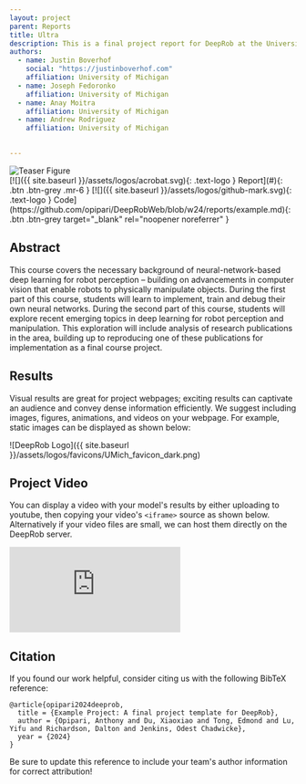 ```yaml
---
layout: project
parent: Reports
title: Ultra
description: This is a final project report for DeepRob at the University of Michigan.
authors:
  - name: Justin Boverhof
    social: "https://justinboverhof.com"
    affiliation: University of Michigan
  - name: Joseph Fedoronko
    affiliation: University of Michigan
  - name: Anay Moitra
    affiliation: University of Michigan
  - name: Andrew Rodriguez
    affiliation: University of Michigan

    
---
```



<!-- This shows how to add an image (or gif) in markdown -->
<div class="center-image">
<img alt="Teaser Figure" src="{{ site.baseurl }}/assets/projects/reports/example/deeprob.gif" />
</div>


<div class="project-links" markdown="1">
[![]({{ site.baseurl }}/assets/logos/acrobat.svg){: .text-logo } Report](#){: .btn .btn-grey .mr-6 }
[![]({{ site.baseurl }}/assets/logos/github-mark.svg){: .text-logo } Code](https://github.com/opipari/DeepRobWeb/blob/w24/reports/example.md){: .btn .btn-grey target="_blank" rel="noopener noreferrer" }
</div>


## Abstract

This course covers the necessary background of neural-network-based deep learning for robot perception – building on advancements in computer vision that enable robots to physically manipulate objects. During the first part of this course, students will learn to implement, train and debug their own neural networks. During the second part of this course, students will explore recent emerging topics in deep learning for robot perception and manipulation. This exploration will include analysis of research publications in the area, building up to reproducing one of these publications for implementation as a final course project.


## Results

Visual results are great for project webpages; exciting results can captivate an audience and convey dense information efficiently. We suggest including images, figures, animations, and videos on your webpage. For example, static images can be displayed as shown below:

![DeepRob Logo]({{ site.baseurl }}/assets/logos/favicons/UMich_favicon_dark.png)


## Project Video

You can display a video with your model's results by either uploading to youtube, then copying your video's `<iframe>` source as shown below. Alternatively if your video files are small, we can host them directly on the DeepRob server.

<div class="video-wrap">
  <div class="video-container">
	<iframe src="https://www.youtube.com/embed/dx1G7y6mhMQ" title="YouTube video player" frameborder="0" allow="accelerometer; autoplay; clipboard-write; encrypted-media; gyroscope; picture-in-picture; web-share" allowfullscreen></iframe>
  </div>
</div>


## Citation

If you found our work helpful, consider citing us with the following BibTeX reference:

```
@article{opipari2024deeprob,
  title = {Example Project: A final project template for DeepRob},
  author = {Opipari, Anthony and Du, Xiaoxiao and Tong, Edmond and Lu, Yifu and Richardson, Dalton and Jenkins, Odest Chadwicke},
  year = {2024}
}
```
Be sure to update this reference to include your team's author information for correct attribution!
